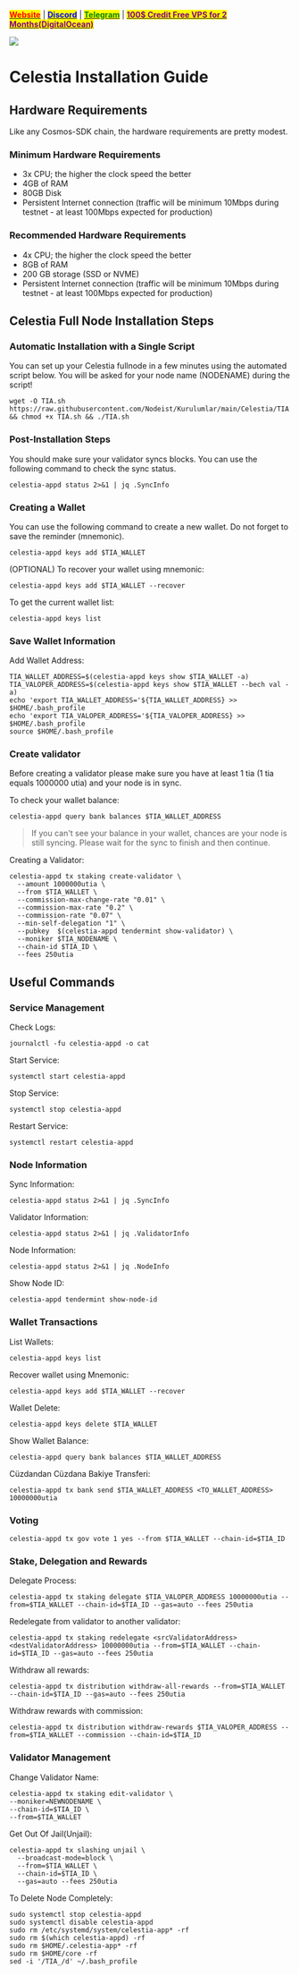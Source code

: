 &#x20;                             [<mark style="color:red;">**Website**</mark>](https://nodeist.net/) | [<mark style="color:blue;">**Discord**</mark>](https://discord.gg/ypx7mJ6Zzb) | [<mark style="color:green;">**Telegram**</mark>](https://t.me/noodeist) | [<mark style="color:purple;">**100$ Credit Free VPS for 2 Months(DigitalOcean)**</mark>](https://nodeist.net/)<mark style="color:purple;"></mark>

![](https://i.hizliresim.com/5oh0erz.png)

# Celestia Installation Guide
## Hardware Requirements
Like any Cosmos-SDK chain, the hardware requirements are pretty modest.

### Minimum Hardware Requirements
  - 3x CPU; the higher the clock speed the better
  - 4GB of RAM
  - 80GB Disk
  - Persistent Internet connection (traffic will be minimum 10Mbps during testnet - at least 100Mbps expected for production)

### Recommended Hardware Requirements
  - 4x CPU; the higher the clock speed the better
  - 8GB of RAM
  - 200 GB storage (SSD or NVME)
  - Persistent Internet connection (traffic will be minimum 10Mbps during testnet - at least 100Mbps expected for production)

## Celestia Full Node Installation Steps
### Automatic Installation with a Single Script
You can set up your Celestia fullnode in a few minutes using the automated script below.
You will be asked for your node name (NODENAME) during the script!

```
wget -O TIA.sh https://raw.githubusercontent.com/Nodeist/Kurulumlar/main/Celestia/TIA && chmod +x TIA.sh && ./TIA.sh
```

### Post-Installation Steps

You should make sure your validator syncs blocks.
You can use the following command to check the sync status.
```
celestia-appd status 2>&1 | jq .SyncInfo
```

### Creating a Wallet
You can use the following command to create a new wallet. Do not forget to save the reminder (mnemonic).
```
celestia-appd keys add $TIA_WALLET
```

(OPTIONAL) To recover your wallet using mnemonic:
```
celestia-appd keys add $TIA_WALLET --recover
```

To get the current wallet list:
```
celestia-appd keys list
```

### Save Wallet Information
Add Wallet Address:
```
TIA_WALLET_ADDRESS=$(celestia-appd keys show $TIA_WALLET -a)
TIA_VALOPER_ADDRESS=$(celestia-appd keys show $TIA_WALLET --bech val -a)
echo 'export TIA_WALLET_ADDRESS='${TIA_WALLET_ADDRESS} >> $HOME/.bash_profile
echo 'export TIA_VALOPER_ADDRESS='${TIA_VALOPER_ADDRESS} >> $HOME/.bash_profile
source $HOME/.bash_profile
```


### Create validator
Before creating a validator please make sure you have at least 1 tia (1 tia equals 1000000 utia) and your node is in sync.

To check your wallet balance:
```
celestia-appd query bank balances $TIA_WALLET_ADDRESS
```
> If you can't see your balance in your wallet, chances are your node is still syncing. Please wait for the sync to finish and then continue.

Creating a Validator:
```
celestia-appd tx staking create-validator \
  --amount 1000000utia \
  --from $TIA_WALLET \
  --commission-max-change-rate "0.01" \
  --commission-max-rate "0.2" \
  --commission-rate "0.07" \
  --min-self-delegation "1" \
  --pubkey  $(celestia-appd tendermint show-validator) \
  --moniker $TIA_NODENAME \
  --chain-id $TIA_ID \
  --fees 250utia
```



## Useful Commands
### Service Management
Check Logs:
```
journalctl -fu celestia-appd -o cat
```

Start Service:
```
systemctl start celestia-appd
```

Stop Service:
```
systemctl stop celestia-appd
```

Restart Service:
```
systemctl restart celestia-appd
```

### Node Information
Sync Information:
```
celestia-appd status 2>&1 | jq .SyncInfo
```

Validator Information:
```
celestia-appd status 2>&1 | jq .ValidatorInfo
```

Node Information:
```
celestia-appd status 2>&1 | jq .NodeInfo
```

Show Node ID:
```
celestia-appd tendermint show-node-id
```

### Wallet Transactions
List Wallets:
```
celestia-appd keys list
```

Recover wallet using Mnemonic:
```
celestia-appd keys add $TIA_WALLET --recover
```

Wallet Delete:
```
celestia-appd keys delete $TIA_WALLET
```

Show Wallet Balance:
```
celestia-appd query bank balances $TIA_WALLET_ADDRESS
```

Cüzdandan Cüzdana Bakiye Transferi:
```
celestia-appd tx bank send $TIA_WALLET_ADDRESS <TO_WALLET_ADDRESS> 10000000utia
```

### Voting
```
celestia-appd tx gov vote 1 yes --from $TIA_WALLET --chain-id=$TIA_ID
```

### Stake, Delegation and Rewards
Delegate Process:
```
celestia-appd tx staking delegate $TIA_VALOPER_ADDRESS 10000000utia --from=$TIA_WALLET --chain-id=$TIA_ID --gas=auto --fees 250utia
```

Redelegate from validator to another validator:
```
celestia-appd tx staking redelegate <srcValidatorAddress> <destValidatorAddress> 10000000utia --from=$TIA_WALLET --chain-id=$TIA_ID --gas=auto --fees 250utia
```

Withdraw all rewards:
```
celestia-appd tx distribution withdraw-all-rewards --from=$TIA_WALLET --chain-id=$TIA_ID --gas=auto --fees 250utia
```

Withdraw rewards with commission:
```
celestia-appd tx distribution withdraw-rewards $TIA_VALOPER_ADDRESS --from=$TIA_WALLET --commission --chain-id=$TIA_ID
```

### Validator Management
Change Validator Name:
```
celestia-appd tx staking edit-validator \
--moniker=NEWNODENAME \
--chain-id=$TIA_ID \
--from=$TIA_WALLET
```

Get Out Of Jail(Unjail): 
```
celestia-appd tx slashing unjail \
  --broadcast-mode=block \
  --from=$TIA_WALLET \
  --chain-id=$TIA_ID \
  --gas=auto --fees 250utia
```

To Delete Node Completely:
```
sudo systemctl stop celestia-appd
sudo systemctl disable celestia-appd
sudo rm /etc/systemd/system/celestia-app* -rf
sudo rm $(which celestia-appd) -rf
sudo rm $HOME/.celestia-app* -rf
sudo rm $HOME/core -rf
sed -i '/TIA_/d' ~/.bash_profile
```
